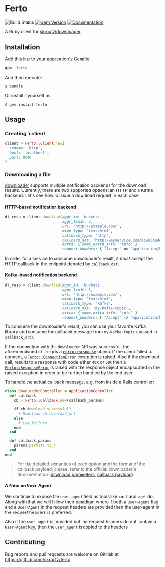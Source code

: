 # Ferto

![Build Status](https://github.com/skroutz/ferto/actions/workflows/CI.yml/badge.svg?branch=master)
[![Gem Version](https://badge.fury.io/rb/ferto.svg)](https://badge.fury.io/rb/ferto)
[![Documentation](http://img.shields.io/badge/yard-docs-blue.svg)](http://www.rubydoc.info/github/skroutz/ferto)

A Ruby client for [skroutz/downloader](https://github.com/skroutz/downloader).

## Installation

Add this line to your application's Gemfile:

```ruby
gem 'ferto'
```

And then execute:

    $ bundle

Or install it yourself as:

    $ gem install ferto

## Usage

### Creating a client

```ruby
client = Ferto::Client.new(
  scheme: 'http',
  host: 'localhost',
  port: 8000
)
```

### Downloading a file

[downloader](https://github.com/skroutz/downloader) supports multiple
notification backends for the download results. Currently, there are two
supported options: an HTTP and a Kafka backend. Let's see how to issue a
download request in each case:

#### HTTP-based notification backend

```ruby
dl_resp = client.download(aggr_id: 'bucket1',
                          aggr_limit: 3,
                          url: 'http://example.com/',
                          mime_type: 'text/html',
                          callback_type: 'http',
                          callback_dst: 'http://myservice.com/downloader_callback',
                          extra: { some_extra_info: 'info' },
                          request_headers: { "Accept" => "application/html,application/xhtml+html" })
```

In order for a service to consume downloader's result, it *must* accept the HTTP
callback in the endpoint denoted by `callback_dst`.

#### Kafka-based notification backend

```ruby
dl_resp = client.download(aggr_id: 'bucket1',
                          aggr_limit: 3,
                          url: 'http://example.com/',
                          mime_type: 'text/html',
                          callback_type: 'kafka',
                          callback_dst: 'my-kafka-topic',
                          extra: { some_extra_info: 'info' },
                          request_headers: { "Accept" => "application/html,application/xhtml+html" })
```

To consume the downloader's result, you can use your favorite Kafka library and
consume the callback message from `my-kafka-topic` (passed in `callback_dst`).

If the connection with the `downloader` API was successful, the aforementioned
`dl_resp` is a
[`Ferto::Response`](https://github.com/skroutz/ferto/blob/master/lib/ferto/response.rb#L2)
object. If the client failed to connect, a
[`Ferto::ConnectionError`](https://github.com/skroutz/ferto/blob/master/lib/ferto.rb#L18)
exception is raised.
Also if the download call, results to a response with code
either `40X` or `50X` then a [`Ferto::ResponseError`](https://github.com/skroutz/ferto/blob/master/lib/ferto.rb#L21)
is raised with the response object encapsulated in the raised exception in order
to be further handled by the end user.

To handle the actual callback message, e.g. from inside a Rails controller:

```ruby
class DownloaderController < ApplicationConroller
  def callback
    cb = Ferto::Callback.new(callback_params)

    if cb.download_successful?
      # Download cb.download_url
    else
      # Log failure
    end
  end

  def callback_params
    params.permit!.to_h
  end
end
```

> For the detailed semantics of each option and the format of the callback
> payload, please, refer to the official downloader's documentation ([download
> parameters](https://github.com/skroutz/downloader#endpoints), [callback
> payload](https://github.com/skroutz/downloader/tree/kafka-backend#usage)).


#### A Note on User-Agent

We continue to expose the `user_agent` field as tools like `curl` and `wget` do.
Along with that we will follow their paradigm where if both a `user-agent` flag
and a `User-Agent` in the request headers are provided then the user-agent in
the request headers is preferred.

Also if the `user_agent` is provided but the request headers do not
contain a `User-Agent` key, then the `user_agent` is copied to the headers

## Contributing

Bug reports and pull requests are welcome on GitHub at
https://github.com/skroutz/ferto.
